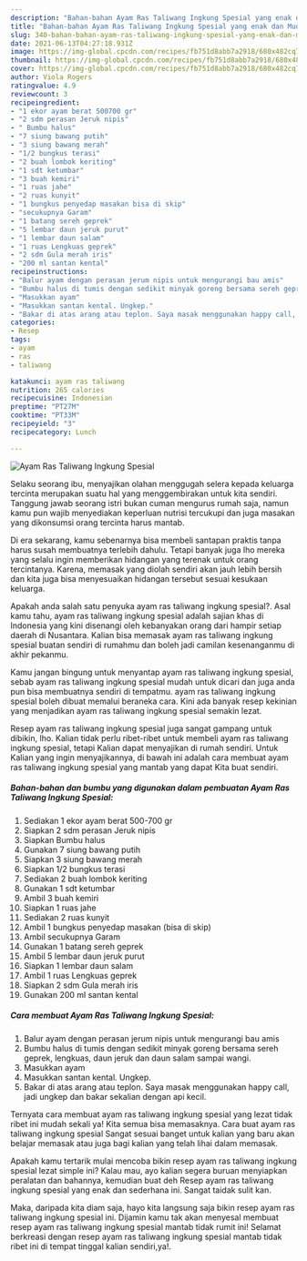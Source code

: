 ```yaml
---
description: "Bahan-bahan Ayam Ras Taliwang Ingkung Spesial yang enak dan Mudah Dibuat"
title: "Bahan-bahan Ayam Ras Taliwang Ingkung Spesial yang enak dan Mudah Dibuat"
slug: 340-bahan-bahan-ayam-ras-taliwang-ingkung-spesial-yang-enak-dan-mudah-dibuat
date: 2021-06-13T04:27:18.931Z
image: https://img-global.cpcdn.com/recipes/fb751d8abb7a2918/680x482cq70/ayam-ras-taliwang-ingkung-spesial-foto-resep-utama.jpg
thumbnail: https://img-global.cpcdn.com/recipes/fb751d8abb7a2918/680x482cq70/ayam-ras-taliwang-ingkung-spesial-foto-resep-utama.jpg
cover: https://img-global.cpcdn.com/recipes/fb751d8abb7a2918/680x482cq70/ayam-ras-taliwang-ingkung-spesial-foto-resep-utama.jpg
author: Viola Rogers
ratingvalue: 4.9
reviewcount: 3
recipeingredient:
- "1 ekor ayam berat 500700 gr"
- "2 sdm perasan Jeruk nipis"
- " Bumbu halus"
- "7 siung bawang putih"
- "3 siung bawang merah"
- "1/2 bungkus terasi"
- "2 buah lombok keriting"
- "1 sdt ketumbar"
- "3 buah kemiri"
- "1 ruas jahe"
- "2 ruas kunyit"
- "1 bungkus penyedap masakan bisa di skip"
- "secukupnya Garam"
- "1 batang sereh geprek"
- "5 lembar daun jeruk purut"
- "1 lembar daun salam"
- "1 ruas Lengkuas geprek"
- "2 sdm Gula merah iris"
- "200 ml santan kental"
recipeinstructions:
- "Balur ayam dengan perasan jerum nipis untuk mengurangi bau amis"
- "Bumbu halus di tumis dengan sedikit minyak goreng bersama sereh geprek, lengkuas, daun jeruk dan daun salam sampai wangi."
- "Masukkan ayam"
- "Masukkan santan kental. Ungkep."
- "Bakar di atas arang atau teplon. Saya masak menggunakan happy call, jadi ungkep dan bakar sekalian dengan api kecil."
categories:
- Resep
tags:
- ayam
- ras
- taliwang

katakunci: ayam ras taliwang 
nutrition: 265 calories
recipecuisine: Indonesian
preptime: "PT27M"
cooktime: "PT33M"
recipeyield: "3"
recipecategory: Lunch

---
```



![Ayam Ras Taliwang Ingkung Spesial](https://img-global.cpcdn.com/recipes/fb751d8abb7a2918/680x482cq70/ayam-ras-taliwang-ingkung-spesial-foto-resep-utama.jpg)

Selaku seorang ibu, menyajikan olahan menggugah selera kepada keluarga tercinta merupakan suatu hal yang menggembirakan untuk kita sendiri. Tanggung jawab seorang istri bukan cuman mengurus rumah saja, namun kamu pun wajib menyediakan keperluan nutrisi tercukupi dan juga masakan yang dikonsumsi orang tercinta harus mantab.

Di era  sekarang, kamu sebenarnya bisa membeli santapan praktis tanpa harus susah membuatnya terlebih dahulu. Tetapi banyak juga lho mereka yang selalu ingin memberikan hidangan yang terenak untuk orang tercintanya. Karena, memasak yang diolah sendiri akan jauh lebih bersih dan kita juga bisa menyesuaikan hidangan tersebut sesuai kesukaan keluarga. 



Apakah anda salah satu penyuka ayam ras taliwang ingkung spesial?. Asal kamu tahu, ayam ras taliwang ingkung spesial adalah sajian khas di Indonesia yang kini disenangi oleh kebanyakan orang dari hampir setiap daerah di Nusantara. Kalian bisa memasak ayam ras taliwang ingkung spesial buatan sendiri di rumahmu dan boleh jadi camilan kesenanganmu di akhir pekanmu.

Kamu jangan bingung untuk menyantap ayam ras taliwang ingkung spesial, sebab ayam ras taliwang ingkung spesial mudah untuk dicari dan juga anda pun bisa membuatnya sendiri di tempatmu. ayam ras taliwang ingkung spesial boleh dibuat memalui beraneka cara. Kini ada banyak resep kekinian yang menjadikan ayam ras taliwang ingkung spesial semakin lezat.

Resep ayam ras taliwang ingkung spesial juga sangat gampang untuk dibikin, lho. Kalian tidak perlu ribet-ribet untuk membeli ayam ras taliwang ingkung spesial, tetapi Kalian dapat menyajikan di rumah sendiri. Untuk Kalian yang ingin menyajikannya, di bawah ini adalah cara membuat ayam ras taliwang ingkung spesial yang mantab yang dapat Kita buat sendiri.

<!--inarticleads1-->

##### Bahan-bahan dan bumbu yang digunakan dalam pembuatan Ayam Ras Taliwang Ingkung Spesial:

1. Sediakan 1 ekor ayam berat 500-700 gr
1. Siapkan 2 sdm perasan Jeruk nipis
1. Siapkan  Bumbu halus
1. Gunakan 7 siung bawang putih
1. Siapkan 3 siung bawang merah
1. Siapkan 1/2 bungkus terasi
1. Sediakan 2 buah lombok keriting
1. Gunakan 1 sdt ketumbar
1. Ambil 3 buah kemiri
1. Siapkan 1 ruas jahe
1. Sediakan 2 ruas kunyit
1. Ambil 1 bungkus penyedap masakan (bisa di skip)
1. Ambil secukupnya Garam
1. Gunakan 1 batang sereh geprek
1. Ambil 5 lembar daun jeruk purut
1. Siapkan 1 lembar daun salam
1. Ambil 1 ruas Lengkuas geprek
1. Siapkan 2 sdm Gula merah iris
1. Gunakan 200 ml santan kental




<!--inarticleads2-->

##### Cara membuat Ayam Ras Taliwang Ingkung Spesial:

1. Balur ayam dengan perasan jerum nipis untuk mengurangi bau amis
1. Bumbu halus di tumis dengan sedikit minyak goreng bersama sereh geprek, lengkuas, daun jeruk dan daun salam sampai wangi.
1. Masukkan ayam
1. Masukkan santan kental. Ungkep.
1. Bakar di atas arang atau teplon. Saya masak menggunakan happy call, jadi ungkep dan bakar sekalian dengan api kecil.




Ternyata cara membuat ayam ras taliwang ingkung spesial yang lezat tidak ribet ini mudah sekali ya! Kita semua bisa memasaknya. Cara buat ayam ras taliwang ingkung spesial Sangat sesuai banget untuk kalian yang baru akan belajar memasak atau juga bagi kalian yang telah lihai dalam memasak.

Apakah kamu tertarik mulai mencoba bikin resep ayam ras taliwang ingkung spesial lezat simple ini? Kalau mau, ayo kalian segera buruan menyiapkan peralatan dan bahannya, kemudian buat deh Resep ayam ras taliwang ingkung spesial yang enak dan sederhana ini. Sangat taidak sulit kan. 

Maka, daripada kita diam saja, hayo kita langsung saja bikin resep ayam ras taliwang ingkung spesial ini. Dijamin kamu tak akan menyesal membuat resep ayam ras taliwang ingkung spesial mantab tidak rumit ini! Selamat berkreasi dengan resep ayam ras taliwang ingkung spesial mantab tidak ribet ini di tempat tinggal kalian sendiri,ya!.

